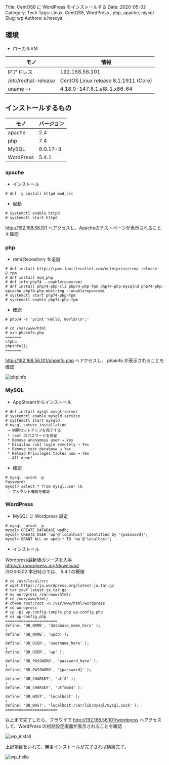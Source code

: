Title: CentOS8 に WordPress をインストールする
Date: 2020-05-02
Category: Tech
Tags: Linux, CentOS8, WordPress , php, apache, mysql
Slug: wp
Authors: s.hosoya

## 環境

* ローカルVM  

| モノ | 情報 |
| - | - |
| IPアドレス | 192.168.56.101 |
| /etc/redhat-release | CentOS Linux release 8.1.1911 (Core) |
| uname -r | 4.18.0-147.8.1.el8_1.x86_64 |

## インストールするもの

| モノ | バージョン |
| - | - |
| apache | 2.4 |
| php | 7.4 |
| MySQL | 8.0.17-3 |
| WordPress | 5.4.1 |

### apache

* インストール
```
# dnf -y install httpd mod_ssl
```

* 起動
```
# systemctl enable httpd
# systemctl start httpd
```

http://192.168.56.101 へアクセスし、Apacheのテストページが表示されることを確認  

### php

* remi Repository を追加
```
# dnf install http://rpms.famillecollet.com/enterprise/remi-release-8.rpm
# dnf install mod_php
# dnf info php74 --enablerepo=remi
# dnf install php74-php-cli php74-php-fpm php74-php-mysqlnd php74-php-opcache php74-php-mbstring --enablerepo=remi
# systemctl start php74-php-fpm
# systemctl enable php74-php-fpm
```

* 確認
```
# php74 -r 'print "Hello, World!\n";'
```

```
# cd /var/www/html
# vin phpinfo.php
=======
<?php
phpinfo();
=======
```
http://192.168.56.101/phpinfo.php へアクセスし、 phpinfo が表示されることを確認  

![phpinfo](https://blog.watarinohibi.tokyo/images/20200502_phpinfo.png "phpinfo")

### MySQL

* AppStreamからインストール
```
# dnf install mysql mysql-server
# systemctl enable mysqld.service
# systemctl start mysqld
# mysql_secure_installation
 → 初期セットアップを完了する
 * root のパスワードを設定
 * Remove anonymous user → Yes
 * Disallow root login remotely → Yes
 * Remove test database → Yes
 * Reload Privilages tables now → Yes
 → All done!
```

* 確認
```
# mysql -uroot -p
Password:
mysql> select * from mysql.user \G
 → アカウント情報を確認
```

### WordPress

* MySQL に Wordpress 設定
```
# mysql -uroot -p
mysql> CREATE DATABASE wpdb;
mysql> CREATE USER 'wp'@'localhost' identified by '{password}';
mysql> GRANT ALL on wpdb.* TO 'wp'@'localhost';
```

* インストール

Wordpress最新版のソースを入手  
https://ja.wordpress.org/download/  
20200502 本日時点では、 5.4.1 の模様  

```
# cd /usr/local/src
# wget https://ja.wordpress.org/latest-ja.tar.gz
# tar zxvf latest-ja.tar.gz
# mv wordpress /var/www/html/
# cd /var/www/html/
# chwon root:root -R /var/www/html/wordpress
# cd wordpress
# cp -pi wp-config-sample.php wp-config.php
# vi wp-config.php
=======================
define( 'DB_NAME', 'database_name_here' );
↓
define( 'DB_NAME', 'wpdb' );

define( 'DB_USER', 'username_here' );
↓
define( 'DB_USER', 'wp' );

define( 'DB_PASSWORD', 'password_here' );
↓
define( 'DB_PASSWORD', '{password}' );

define( 'DB_CHARSET', 'utf8' );
↓
define( 'DB_CHARSET', 'utf8mb4' );

define( 'DB_HOST', 'localhost' );
↓
define( 'DB_HOST', 'localhost:/var/lib/mysql/mysql.sock' );
=======================

```

以上まで完了したら、ブラウザで http://192.168.56.101/wordpress へアクセスして、WordPress の初期設定画面が表示されることを確認  

![wp_install](https://blog.watarinohibi.tokyo/images/20200502_wp_install.png "wp_install")


上記項目をいれて、無事インストールが完了されば構築完了。  

![wp_hello](https://blog.watarinohibi.tokyo/images/20200502_wp_hello.png "wp_hello")
